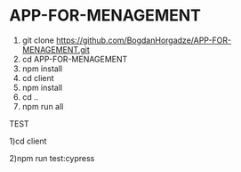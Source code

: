 # APP-FOR-MENAGEMENT

  1) git clone https://github.com/BogdanHorgadze/APP-FOR-MENAGEMENT.git
  2) cd APP-FOR-MENAGEMENT
  3) npm install
  4) cd client
  5) npm install
  6) cd ..
  7) npm run all


   TEST

   1)cd client

   2)npm run test:cypress
